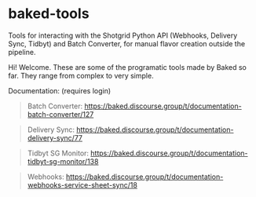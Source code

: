 # baked-tools
Tools for interacting with the Shotgrid Python API (Webhooks, Delivery Sync, Tidbyt) and Batch Converter, for manual flavor creation outside the pipeline.

Hi! Welcome. These are some of the programatic tools made by Baked so far. They range from complex to very simple.

Documentation: (requires login)
>Batch Converter: https://baked.discourse.group/t/documentation-batch-converter/127

>Delivery Sync: https://baked.discourse.group/t/documentation-delivery-sync/77

>Tidbyt SG Monitor: https://baked.discourse.group/t/documentation-tidbyt-sg-monitor/138

>Webhooks: https://baked.discourse.group/t/documentation-webhooks-service-sheet-sync/18
